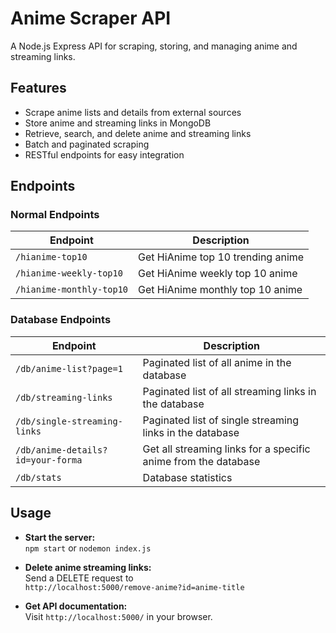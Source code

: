 # Anime Scraper API

A Node.js Express API for scraping, storing, and managing anime and streaming links.

## Features

- Scrape anime lists and details from external sources
- Store anime and streaming links in MongoDB
- Retrieve, search, and delete anime and streaming links
- Batch and paginated scraping
- RESTful endpoints for easy integration

## Endpoints

### Normal Endpoints

| Endpoint | Description |
|----------|-------------|
| `/hianime-top10` | Get HiAnime top 10 trending anime |
| `/hianime-weekly-top10` | Get HiAnime weekly top 10 anime |
| `/hianime-monthly-top10` | Get HiAnime monthly top 10 anime |

### Database Endpoints

| Endpoint | Description |
|----------|-------------|
| `/db/anime-list?page=1` | Paginated list of all anime in the database |
| `/db/streaming-links` | Paginated list of all streaming links in the database |
| `/db/single-streaming-links` | Paginated list of single streaming links in the database |
| `/db/anime-details?id=your-forma` | Get all streaming links for a specific anime from the database |
| `/db/stats` | Database statistics |

## Usage

- **Start the server:**  
  `npm start` or `nodemon index.js`

- **Delete anime streaming links:**  
  Send a DELETE request to  
  `http://localhost:5000/remove-anime?id=anime-title`

- **Get API documentation:**  
  Visit `http://localhost:5000/` in your browser.

##

